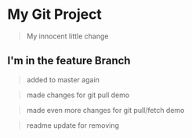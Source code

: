# My Git Project

> My innocent little change

## I'm in the feature Branch

> added to master again

> made changes for git pull demo

> made even more changes for git pull/fetch demo

>readme update for removing
